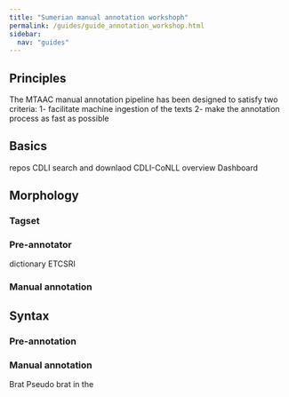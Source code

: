 ```yaml
---
title: "Sumerian manual annotation workshoph"
permalink: /guides/guide_annotation_workshop.html
sidebar:
  nav: "guides"
---
```





## Principles

The MTAAC manual annotation pipeline has been designed to satisfy two criteria:
1- facilitate machine ingestion of the texts
2- make the annotation process as fast as possible


## Basics
repos
CDLI search and downlaod
CDLI-CoNLL overview
Dashboard


## Morphology
### Tagset

### Pre-annotator
dictionary
  ETCSRI
  

  
### Manual annotation



## Syntax


### Pre-annotation

### Manual annotation
Brat
Pseudo brat in the 
